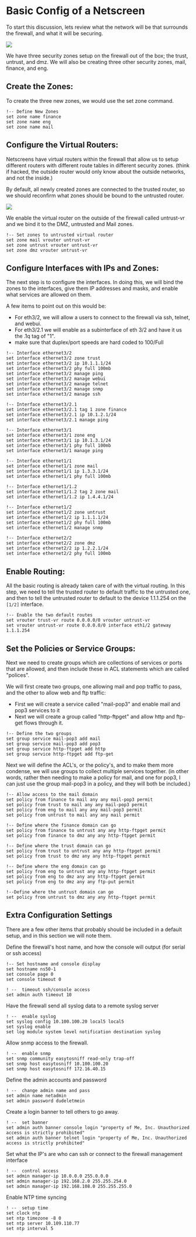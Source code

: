 # Basic Config of a Netscreen
To start this discussion, lets review what the network will be that surrounds the firewall, and what it will be securing. 

<img src="img/NS-NetworkOverview.png">


We have three security zones setup on the firewall out of the box; the trust, untrust, and dmz.  We will also be creating three other security zones, mail, finance, and eng.

## Create the Zones:
To create the three new zones, we would use the set zone command.
```
!-- Define New Zones
set zone name finance
set zone name eng
set zone name mail
```

## Configure the Virtual Routers:
Netscreens have virtual routers within the firewall that allow us to setup different routers with different route tables in different security zones.  (think if hacked, the outside router would only know about the outside networks, and not the inside.)

By default, all newly created zones are connected to the trusted router, so we should reconfirm what zones should be bound to the untrusted router.

<img src="img/vr-trusts.png">

We enable the virtual router on the outside of the firewall called untrust-vr and we bind it to the DMZ, untrusted and Mail zones.
```
!-- Set zones to untrusted virtual router
set zone mail vrouter untrust-vr
set zone untrust vrouter untrust-vr
set zone dmz vrouter untrust-vr
```

## Configure Interfaces with IPs and Zones:
The next step is to configure the interfaces.  In doing this, we will bind the zones to the interfaces, give them IP addresses and masks, and enable what services are allowed on them.

A few items to point out on this would be:
- For eth3/2, we will allow a users to connect to the firewall via ssh, telnet, and webui.
- For eth3/2.1 we will enable as a subinterface of eth 3/2 and have it us the .1q tag of "1".
- make sure that duplex/port speeds are hard coded to 100/Full

```
!-- Interface ethernet3/2
set interface ethernet3/2 zone trust
set interface ethernet3/2 ip 10.1.1.1/24
set interface ethernet3/2 phy full 100mb
set interface ethernet3/2 manage ping
set interface ethernet3/2 manage webui
set interface ethernet3/2 manage telnet
set interface ethernet3/2 manage snmp
set interface ethernet3/2 manage ssh

!-- Interface ethernet3/2.1
set interface ethernet3/2.1 tag 1 zone finance
set interface ethernet3/2.1 ip 10.1.2.1/24
set interface ethernet3/2.1 manage ping

!-- Interface ethernet3/1
set interface ethernet3/1 zone eng
set interface ethernet3/1 ip 10.1.3.1/24
set interface ethernet3/1 phy full 100mb
set interface ethernet3/1 manage ping

!-- Interface ethernet1/1
set interface ethernet1/1 zone mail
set interface ethernet1/1 ip 1.3.3.1/24
set interface ethernet1/1 phy full 100mb

!-- Interface ethernet1/1.2
set interface ethernet1/1.2 tag 2 zone mail
set interface ethernet1/1.2 ip 1.4.4.1/24

!-- Interface ethernet1/2
set interface ethernet1/2 zone untrust
set interface ethernet1/2 ip 1.1.1.1/24
set interface ethernet1/2 phy full 100mb
set interface ethernet1/2 manage snmp

!-- Interface ethernet2/2
set interface ethernet2/2 zone dmz
set interface ethernet2/2 ip 1.2.2.1/24
set interface ethernet2/2 phy full 100mb
```

## Enable Routing:
All the basic routing is already taken care of with the virtual routing. In this step, we need to tell the trusted router to default traffic to the untrusted one, and then to tell the untrusted router to default to the device 1.1.1.254 on the `[1/2]` interface.
``` 
!-- Enable the two default routes
set vrouter trust-vr route 0.0.0.0/0 vrouter untrust-vr
set vrouter untrust-vr route 0.0.0.0/0 interface eth1/2 gateway 1.1.1.254
```

## Set the Policies or Service Groups:
Next we need to create groups which are collections of services or ports that are allowed, and then include these in ACL statements which are called "polices".  

We will first create two groups, one allowing mail and pop traffic to pass, and the other to allow web and ftp traffic:
- First we will create a service called "mail-pop3" and enable mail and pop3 services to it
- Next we will create a group called "http-ftpget" and allow http and ftp-get flows through it.

```
!-- Define the two groups
set group service mail-pop3 add mail
set group service mail-pop3 add pop3
set group service http-ftpget add http
set group service http-ftpget add ftp-get
```

Next we will define the ACL's, or the policy's, and to make them more condense, we will use groups to collect multiple services together.  (in other words, rather then needing to make a policy for mail, and one for pop3, I can just use the group mail-pop3 in a policy, and they will both be included.)
```
!-- Allow access to the mail domain
set policy from finance to mail any any mail-pop3 permit
set policy from trust to mail any any mail-pop3 permit
set policy from eng to mail any any mail-pop3 permit
set policy from untrust to mail any any mail permit

!-- Define where the finance domain can go
set policy from finance to untrust any any http-ftpget permit
set policy from finance to dmz any any http-ftpget permit

!-- Define where the trust domain can go
set policy from trust to untrust any any http-ftpget permit
set policy from trust to dmz any any http-ftpget permit

!-- Define where the eng domain can go
set policy from eng to untrust any any http-ftpget permit
set policy from eng to dmz any any http-ftpget permit
set policy from eng to dmz any any ftp-put permit

!--Define where the untrust domain can go
set policy from untrust to dmz any any http-ftpget permit
```

## Extra Configuration Settings
There are a few other items that probably should be included in a default setup, and in this section we will note them.

Define the firewall's host name, and how the console will output (for serial or ssh access)
```
!-- Set hostname and console display
set hostname ns50-1 
set console page 0
set console timeout 0

! --  timeout ssh/console access
set admin auth timeout 10
```

Have the firewall send all syslog data to a remote syslog server
```
! --  enable syslog
set syslog config 10.100.100.20 local5 local5
set syslog enable
set log module system level notification destination syslog
```

Allow snmp access to the firewall.
```
! --  enable snmp
set snmp community easytosniff read-only trap-off
set snmp host easytosniff 10.100.100.20
set snmp host easytosniff 172.16.40.15
```

Define the admin accounts and password
```
! --  change admin name and pass
set admin name netadmin       
set admin password dudeletmein
```

Create a login banner to tell others to go away.
```
! --  set banner
set admin auth banner console login "property of Me, Inc. Unauthorized access is strictly prohibited"
set admin auth banner telnet login "property of Me, Inc. Unauthorized access is strictly prohibited"
```

Set what the IP's are who can ssh or connect to the firewall management interface
```
! --  control access
set admin manager-ip 10.0.0.0 255.0.0.0
set admin manager-ip 192.168.2.0 255.255.254.0
set admin manager-ip 192.168.108.0 255.255.255.0
```

Enable NTP time syncing
``` 
! --  setup time
set clock ntp
set ntp timezone -8 0
set ntp server 10.109.110.77
set ntp interval 5
```
